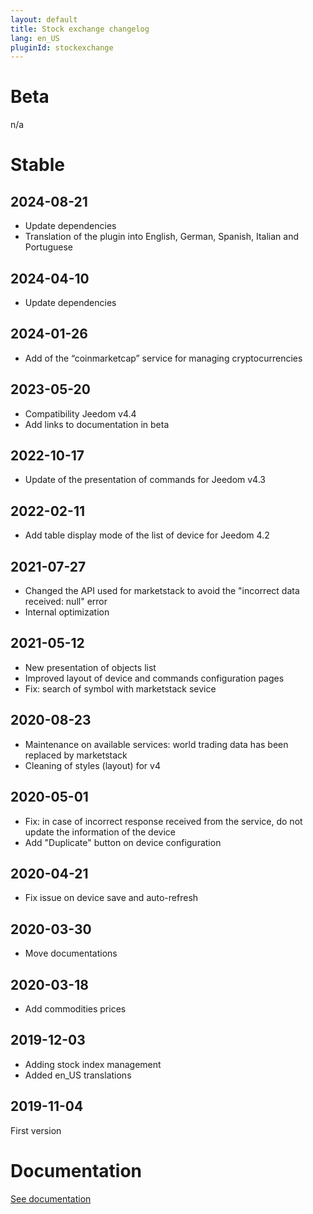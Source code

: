 ```yaml
---
layout: default
title: Stock exchange changelog
lang: en_US
pluginId: stockexchange
---
```


# Beta

n/a

# Stable

## 2024-08-21

- Update dependencies
- Translation of the plugin into English, German, Spanish, Italian and Portuguese

## 2024-04-10

- Update dependencies

## 2024-01-26

- Add of the “coinmarketcap” service for managing cryptocurrencies

## 2023-05-20

- Compatibility Jeedom v4.4
- Add links to documentation in beta

## 2022-10-17

- Update of the presentation of commands for Jeedom v4.3

## 2022-02-11

- Add table display mode of the list of device for Jeedom 4.2

## 2021-07-27

- Changed the API used for marketstack to avoid the "incorrect data received: null" error
- Internal optimization

## 2021-05-12

- New presentation of objects list
- Improved layout of device and commands configuration pages
- Fix: search of symbol with marketstack sevice

## 2020-08-23

- Maintenance on available services: world trading data has been replaced by marketstack
- Cleaning of styles (layout) for v4

## 2020-05-01

- Fix: in case of incorrect response received from the service, do not update the information of the device
- Add "Duplicate" button on device configuration

## 2020-04-21

- Fix issue on device save and auto-refresh

## 2020-03-30

- Move documentations

## 2020-03-18

- Add commodities prices

## 2019-12-03

- Adding stock index management
- Added en_US translations

## 2019-11-04

First version

# Documentation

[See documentation]({{site.baseurl}}/{{page.pluginId}}/{{page.lang}})
